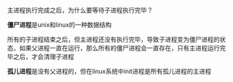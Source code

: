 主进程执行完成之后，为什么要等待子进程执行完毕？

**僵尸进程**是unix和linux的一种数据结构

所有的子进程结束之后，但主进程还没有执行完毕，导致子进程变为僵尸进程的状态，如果父进程一直在运行，那么所有的僵尸进程会一直存在，只有主进程运行完毕之后，才会清理子进程

**孤儿进程**是没有父进程的，但在linux系统中init进程是所有孤儿进程的主进程
